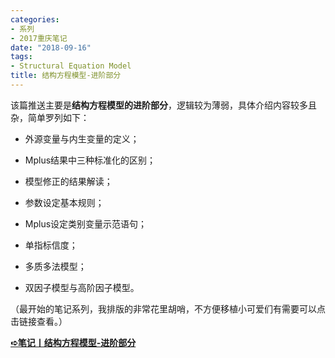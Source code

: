 ```yaml
---
categories:
- 系列
- 2017重庆笔记
date: "2018-09-16"
tags:
- Structural Equation Model
title: 结构方程模型-进阶部分
---
```

该篇推送主要是**结构方程模型的进阶部分**，逻辑较为薄弱，具体介绍内容较多且杂，简单罗列如下：

<!--more-->

- 外源变量与内生变量的定义；
- Mplus结果中三种标准化的区别；

- 模型修正的结果解读；

- 参数设定基本规则；

- Mplus设定类别变量示范语句；

- 单指标信度；

- 多质多法模型；

- 双因子模型与高阶因子模型。

（最开始的笔记系列，我排版的非常花里胡哨，不方便移植小可爱们有需要可以点击链接查看。）

[**➪笔记丨结构方程模型-进阶部分**](https://mp.weixin.qq.com/s?__biz=MzIwMDk1OTM2OQ==&mid=2247484478&idx=1&sn=b63b1f76f05f1e9c6dd2eb4f39a92adc&chksm=96f470d8a183f9ce45b670387b72e2c2e14be2634c4dc2624ee1ce19831f6bf1bb4967c0d813&token=1412599005&lang=zh_CN&scene=21#wechat_redirect)
